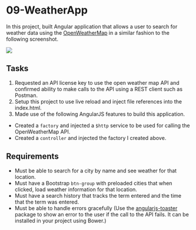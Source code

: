 # 09-WeatherApp

In this project, built Angular application that allows a user to search for weather data using the [OpenWeatherMap](http://openweathermap.org/) in a similar fashion to the following screenshot.

<img src="http://i.imgur.com/vLI7hzb.png" />

## Tasks
1. Requested an API license key to use the open weather map API and confirmed ability to make calls to the API using a REST client such as Postman.
2. Setup this project to use live reload and inject file references into the index.html.
5. Made use of the following AngularJS features to build this application.
  - Created a `factory` and injected a `$http` service to be used for calling the OpenWeatherMap API.
  - Created a `controller` and injected the factory I created above.
  
## Requirements
- Must be able to search for a city by name and see weather for that location.
- Must have a Bootstrap `btn-group` with preloaded cities that when clicked, load weather information for that location.
- Must have a search history that tracks the term entered and the time that the term was entered.
- Must be able to handle errors gracefully (Use the [angularjs-toaster](https://github.com/jirikavi/AngularJS-Toaster) package to show an error to the user if the call to the API fails. It can be installed in your project using Bower.)
